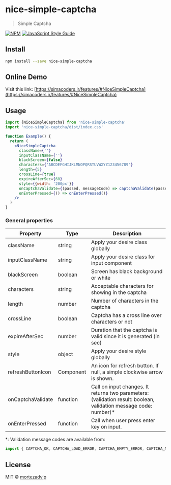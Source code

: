 # nice-simple-captcha

> Simple Captcha

[![NPM](https://img.shields.io/npm/v/nice-simple-captcha.svg)](https://www.npmjs.com/package/nice-simple-captcha) [![JavaScript Style Guide](https://img.shields.io/badge/code_style-standard-brightgreen.svg)](https://standardjs.com)

## Install

```bash
npm install --save nice-simple-captcha
```

## Online Demo

Visit this link:
[https://simacoders.ir/features/#NiceSimpleCaptcha](https://simacoders.ir/features/#NiceSimpleCaptcha)

## Usage

```jsx
import {NiceSimpleCaptcha} from 'nice-simple-captcha'
import 'nice-simple-captcha/dist/index.css'

function Example() {
  return (
    <NiceSimpleCaptcha
      className={''}
      inputClassName={''}
      blackScreen={false}
      characters={'ABCDEFGHIJKLMNOPQRSTUVWXYZ123456789'}
      length={5}
      crossLine={true}
      expireAfterSec={60}
      style={{width: '200px'}}
      onCaptchaValidate={(passed, messageCode) => captchaValidate(passed, messageCode)}
      onEnterPressed={() => onEnterPressed()}
    />
  )
}
```

### General properties
<table>
  <thead>
    <tr>
      <th>Property</th>
      <th>Type</th>
      <th>Description</th>
    </tr>
  </thead>
  <tbody>
    <tr>
      <td>className</td>
      <td>string</td>
      <td>Apply your desire class globally</td>
    </tr>
    <tr>
      <td>inputClassName</td>
      <td>string</td>
      <td>Apply your desire class for input component</td>
    </tr>
    <tr>
      <td>blackScreen</td>
      <td>boolean</td>
      <td>Screen has black background or white</td>
    </tr>
    <tr>
      <td>characters</td>
      <td>string</td>
      <td>Acceptable characters for showing in the captcha</td>
    </tr>
    <tr>
      <td>length</td>
      <td>number</td>
      <td>Number of characters in the captcha</td>
    </tr>
    <tr>
      <td>crossLine</td>
      <td>boolean</td>
      <td>Captcha has a cross line over characters or not</td>
    </tr>
    <tr>
      <td>expireAfterSec</td>
      <td>number</td>
      <td>Duration that the captcha is valid since it is generated (in sec)</td>
    </tr>
    <tr>
      <td>style</td>
      <td>object</td>
      <td>Apply your desire style globally</td>
    </tr>
    <tr>
      <td>refreshButtonIcon</td>
      <td>Component</td>
      <td>An icon for refresh button. If null, a simple clockwise arrow is shown.</td>
    </tr>
    <tr>
      <td>onCaptchaValidate</td>
      <td>function</td>
      <td>Call on input changes. It returns two parameters: (validation result: boolean, validation message code: number)*</td>
    </tr>
    <tr>
      <td>onEnterPressed</td>
      <td>function</td>
      <td>Call when user press enter key on input.</td>
    </tr>
  </tbody>
</table>
*: Validation message codes are available from:

```jsx
import { CAPTCHA_OK, CAPTCHA_LOAD_ERROR, CAPTCHA_EMPTY_ERROR, CAPTCHA_MISMATCH_ERROR, CAPTCHA_EXPIRED } from 'nice-simple-captcha';
```


## License

MIT © [mortezadvlp](https://github.com/mortezadvlp)

